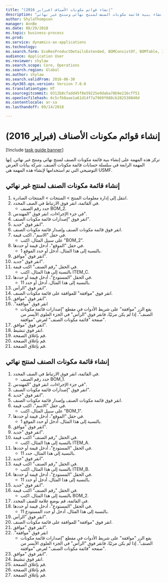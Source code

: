 ```yaml
--- 
title: "إنشاء قوائم مكونات الأصناف (فبراير 2016)"
description: "تركز هذه المهمة على إنشاء بنية قائمة مكونات الصنف لمنتج نهائي ومنتج غير نهائي."
author: ShylaThompson
manager: AnnBe
ms.date: 08/29/2018
ms.topic: business-process
ms.prod: 
ms.service: dynamics-ax-applications
ms.technology: 
ms.search.form: EcoResProductDetailsExtended, BOMConsistOf, BOMTable, InventLocationIdLookup
audience: Application User
ms.reviewer: shylaw
ms.search.scope: Core, Operations
ms.search.region: Global
ms.author: shylaw
ms.search.validFrom: 2016-06-30
ms.dyn365.ops.version: Version 7.0.0
ms.translationtype: HT
ms.sourcegitcommit: 0312b8cfadd45f8e59225e9daba78b9e216cff51
ms.openlocfilehash: 6c5cfb8aae1a61d14f7a7969f688cb282530840d
ms.contentlocale: ar-sa
ms.lasthandoff: 09/14/2018

---
```

# <a name="create-boms-february-2016"></a>إنشاء قوائم مكونات الأصناف (فبراير 2016)

[!include [task guide banner](../../includes/task-guide-banner.md)]

تركز هذه المهمة على إنشاء بنية قائمة مكونات الصنف لمنتج نهائي ومنتج غير نهائي. إنها المهمة الرابعة في سلسلة حسابات قائمة مكونات الصنف. شركة بيانات العرض التوضيحي التي تم استخدامها لإنشاء هذه المهمة هي USMF.‬


## <a name="create-bom-for-a-semi-finished-product"></a>إنشاء قائمة مكونات الصنف لمنتج غير نهائي
1. انتقل إلى إدارة معلومات المنتج > المنتجات > المنتجات الصادرة.
2. في القائمة، انقر فوق الارتباط في الصف المحدد.
    * حدد رقم الصنف BOM_2.  
3. في جزء الإجراءات، انقر فوق "المهندس".
4. انقر فوق "إصدارات قائمة مكونات الصنف".
5. انقر فوق "جديد".
6. انقر فوق قائمة مكونات الصنف وإصدار قائمة مكونات الصنف.
7. في حقل "الاسم"، اكتب قيمة.
    * على سبيل المثال، اكتب "BOM_2".  
8. في حقل "الموقع"، أدخل قيمة أو حددها.
    * بالنسبة إلى هذا المثال، أدخل أو حدد الموقع 1.  
9. انقر فوق "موافق".
10. انقر فوق "جديد".
11. في الحقل "رقم الصنف" اكتب قيمة.
    * بالنسبة إلى هذا المثال، اكتب ITEM_C.  
12. في الحقل "المستودع"، أدخل قيمة أو حددها.
    * بالنسبة إلى هذا المثال، أدخل أو حدد 11.  
13. انقر فوق "الرأس".
14. انقر فوق "موافقة" للموافقة على قائمة مكونات الصنف.
15. انقر فوق "موافق".
16. انقر فوق "‏‫موافقة".
    * يقع الزر "موافقة" على شريط الأدوات في مقطع "إصدارات قائمة مكونات الصنف"‬. إذا لم يكن مرئيًا، فانقر فوق "الرأس" في الجزء العلوي الأيسر من صفحة "قائمة مكونات الصنف" لعرض "موافقة".  
17. انقر فوق "موافق".
18. انقر فوق تنشيط.
19. قم بإغلاق الصفحة.
20. قم بإغلاق الصفحة.
21. قم بإغلاق الصفحة.

## <a name="create-bom-for-a-finished-product"></a>إنشاء قائمة مكونات الصنف لمنتج نهائي
1. في القائمة، انقر فوق الارتباط في الصف المحدد.
    * حدد رقم الصنف BOM_1.  
2. في جزء الإجراءات، انقر فوق "المهندس".
3. انقر فوق "إصدارات قائمة مكونات الصنف".
4. انقر فوق "جديد".
5. انقر فوق قائمة مكونات الصنف وإصدار قائمة مكونات الصنف.
6. في حقل "الاسم"، اكتب قيمة.
    * على سبيل المثال، اكتب "BOM_1".  
7. في حقل "الموقع"، أدخل قيمة أو حددها.
    * بالنسبة إلى هذا المثال، أدخل أو حدد الموقع 1.  
8. انقر فوق "موافق".
9. انقر فوق "جديد".
10. في الحقل "رقم الصنف" اكتب قيمة.
    * بالنسبة إلى هذا المثال، اكتب ITEM_A.  
11. في الحقل "المستودع"، أدخل قيمة أو حددها.
    * بالنسبة إلى هذا المثال، حدد 11.  
12. انقر فوق "جديد".
13. في الحقل "رقم الصنف" اكتب قيمة.
    * بالنسبة إلى هذا المثال، اكتب ITEM_B.  
14. في الحقل "المستودع"، أدخل قيمة أو حددها.
    * بالنسبة إلى هذا المثال، أدخل أو حدد 11.  
15. انقر فوق "جديد".
16. في الحقل "رقم الصنف" اكتب قيمة.
    * بالنسبة إلى هذا المثال، اكتب BOM_2.  
17. في القائمة، قم بوضع علامة للصف المحدد.
18. في الحقل "المستودع"، أدخل قيمة أو حددها.
    * بالنسبة إلى هذا المثال، أدخل أو حدد المستودع 11.  
19. انقر فوق "الرأس".
20. انقر فوق "موافقة" للموافقة على قائمة مكونات الصنف.
21. انقر فوق "موافق".
22. انقر فوق "‏‫موافقة".
    * يقع الزر "موافقة" على شريط الأدوات في مقطع "إصدارات قائمة مكونات الصنف"‬. إذا لم يكن مرئيًا، فانقر فوق "الرأس" في الجزء العلوي الأيسر من صفحة "قائمة مكونات الصنف" لعرض "موافقة".  
23. انقر فوق "موافق".
24. انقر فوق تنشيط.
25. قم بإغلاق الصفحة.
26. قم بإغلاق الصفحة.
27. قم بإغلاق الصفحة.


